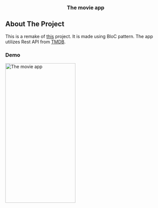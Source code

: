 <h3 align="center">The movie app</h3>

<!-- ABOUT THE PROJECT -->
## About The Project

This is a remake of <a href="https://github.com/bilguunint/movieapp">this</a> project. It is made using BloC pattern. The app utilizes Rest API from <a href="https://www.themoviedb.org">TMDB</a>.

### Demo

<div>
  <img src="https://github.com/nullskill/movie-app/blob/main/screenshots/movie_app.gif" alt="The movie app" width="220" height="439">
</div>
